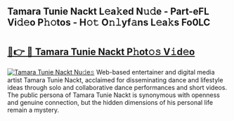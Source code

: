## Tamara Tunie Nackt L𝚎a𝚔ed N𝚞𝚍e - Part-eFL Vi𝚍𝚎o P𝚑𝚘tos - H𝚘𝚝 O𝚗𝚕yf𝚊ns L𝚎a𝚔s Fo0LC

# <h2><a href="http://kf1exwf.oniu.top/?m=Tamara+Tunie+Nackt">🔗👉 🔴 Tamara Tunie Nackt P𝚑ot𝚘𝚜 V𝚒d𝚎o</a></h2>

[![Tamara Tunie Nackt Nu𝚍e𝚜](https://i.imgur.com/0qMVB7G.gif)](http://kf1exwf.oniu.top/?m=Tamara+Tunie+Nackt)
Web-based entertainer and digital media artist Tamara Tunie Nackt, acclaimed for disseminating dance and lifestyle ideas through solo and collaborative dance performances and short videos. The public persona of Tamara Tunie Nackt is synonymous with openness and genuine connection, but the hidden dimensions of his personal life remain a mystery.  
